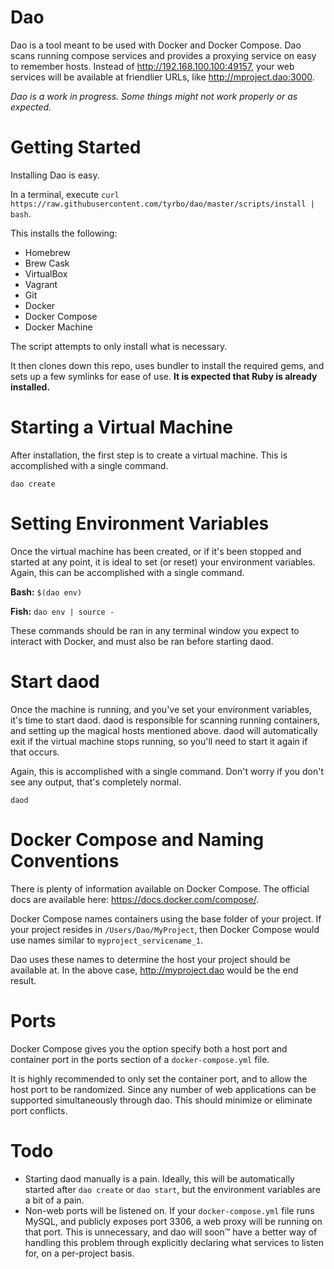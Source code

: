 # Dao

Dao is a tool meant to be used with Docker and Docker Compose. Dao scans running compose services and provides a proxying service on easy to remember hosts. Instead of http://192.168.100.100:49157, your web services will be available at friendlier URLs, like http://mproject.dao:3000.

_Dao is a work in progress. Some things might not work properly or as expected._

# Getting Started

Installing Dao is easy.

In a terminal, execute `curl https://raw.githubusercontent.com/tyrbo/dao/master/scripts/install | bash`.

This installs the following:

* Homebrew
* Brew Cask
* VirtualBox
* Vagrant
* Git
* Docker
* Docker Compose
* Docker Machine

The script attempts to only install what is necessary.

It then clones down this repo, uses bundler to install the required gems, and sets up a few symlinks for ease of use. **It is expected that Ruby is already installed.**

# Starting a Virtual Machine

After installation, the first step is to create a virtual machine. This is accomplished with a single command.

`dao create`

# Setting Environment Variables

Once the virtual machine has been created, or if it's been stopped and started at any point, it is ideal to set (or reset) your environment variables. Again, this can be accomplished with a single command.

**Bash:** `$(dao env)`

**Fish:** `dao env | source -`

These commands should be ran in any terminal window you expect to interact with Docker, and must also be ran before starting daod.

# Start daod

Once the machine is running, and you've set your environment variables, it's time to start daod.
daod is responsible for scanning running containers, and setting up the magical hosts mentioned above.
daod will automatically exit if the virtual machine stops running, so you'll need to start it again if that occurs.

Again, this is accomplished with a single command. Don't worry if you don't see any output, that's completely normal.

`daod`

# Docker Compose and Naming Conventions

There is plenty of information available on Docker Compose. The official docs are available here: https://docs.docker.com/compose/.

Docker Compose names containers using the base folder of your project. If your project resides in `/Users/Dao/MyProject`, then Docker Compose would use names similar to `myproject_servicename_1`.

Dao uses these names to determine the host your project should be available at. In the above case, http://myproject.dao would be the 
end result.

# Ports

Docker Compose gives you the option specify both a host port and container port in the ports section of a `docker-compose.yml` file.

It is highly recommended to only set the container port, and to allow the host port to be randomized. Since any number of web applications can be supported simultaneously through dao. This should minimize or eliminate port conflicts.

# Todo

* Starting daod manually is a pain. Ideally, this will be automatically started after `dao create` or `dao start`, but the environment variables are a bit of a pain.
* Non-web ports will be listened on. If your `docker-compose.yml` file runs MySQL, and publicly exposes port 3306, a web proxy will be running on that port. This is unnecessary, and dao will soon™ have a better way of handling this problem through explicitly declaring what services to listen for, on a per-project basis.
